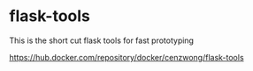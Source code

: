 # flask-tools
This is the short cut flask tools for fast prototyping

https://hub.docker.com/repository/docker/cenzwong/flask-tools
